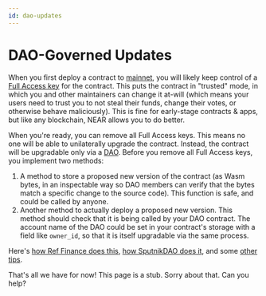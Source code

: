 ```yaml
---
id: dao-updates
---
```


# DAO-Governed Updates

When you first deploy a contract to [mainnet](/concepts/basics/networks), you will likely keep control of a [Full Access key](/concepts/basics/accounts/access-keys) for the contract. This puts the contract in "trusted" mode, in which you and other maintainers can change it at-will (which means your users need to trust you to not steal their funds, change their votes, or otherwise behave maliciously). This is fine for early-stage contracts & apps, but like any blockchain, NEAR allows you to do better.

When you're ready, you can remove all Full Access keys. This means no one will be able to unilaterally upgrade the contract. Instead, the contract will be upgradable only via a [DAO](https://whiteboardcrypto.com/what-is-a-dao/). Before you remove all Full Access keys, you implement two methods:

1. A method to store a proposed new version of the contract (as Wasm bytes, in an inspectable way so DAO members can verify that the bytes match a specific change to the source code). This function is safe, and could be called by anyone.
2. Another method to actually deploy a proposed new version. This method should check that it is being called by your DAO contract. The account name of the DAO could be set in your contract's storage with a field like `owner_id`, so that it is itself upgradable via the same process.

Here's [how Ref Finance does this](https://github.com/ref-finance/ref-contracts/blob/b3aa78e83f2459017c9301d1f1b8d1ba8bcf6e7e/ref-exchange/src/owner.rs#L52-L107), [how SputnikDAO does it](https://github.com/near-daos/sputnik-dao-contract/blob/a8fc9a8c1cbde37610e56e1efda8e5971e79b845/sputnikdao2/src/types.rs#L74-L142), and some [other tips](https://hackmd.io/_UMem3SNSAeIqQASlRZahg).

That's all we have for now! This page is a stub. Sorry about that. Can you help?
